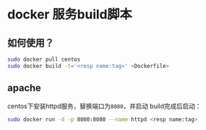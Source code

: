 # docker 服务build脚本

## 如何使用？
```bash
sudo docker pull centos
sudo docker build -t='<resp name:tag>' <Dockerfile>
```
## apache
centos下安装httpd服务，替换端口为`8080`，并启动
build完成后启动：
```bash
sudo docker run -d -p 8080:8080 --name httpd <resp name:tag>
```
